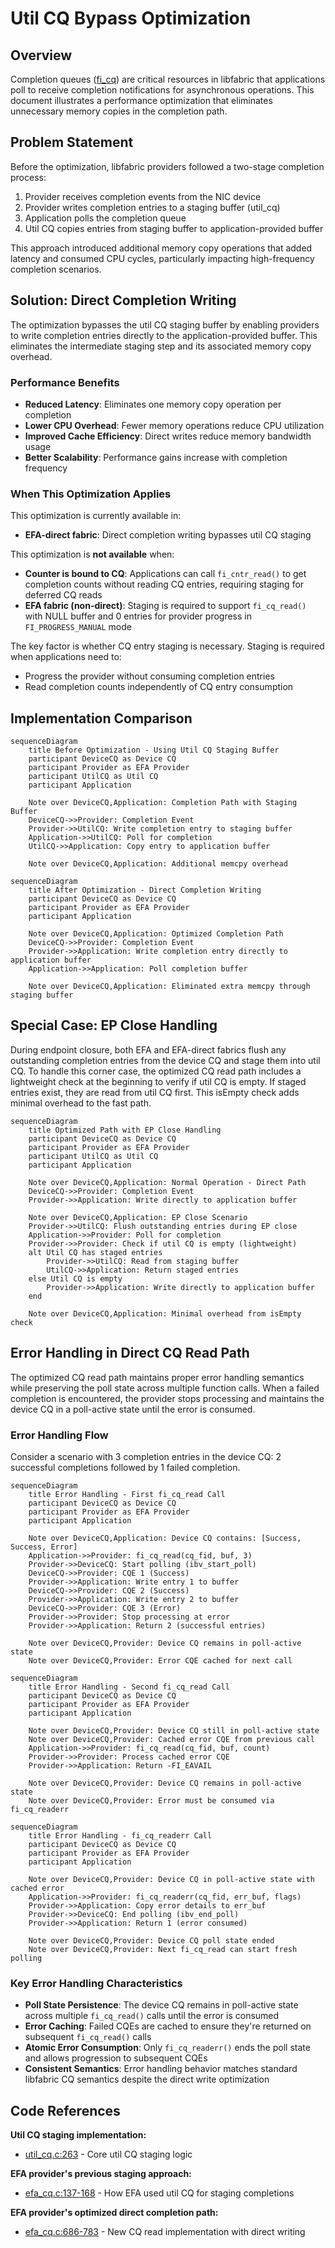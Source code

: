 # Util CQ Bypass Optimization

## Overview

Completion queues ([fi_cq](https://ofiwg.github.io/libfabric/main/man/fi_cq.3.html)) are critical resources in libfabric that applications poll to receive completion notifications for asynchronous operations. This document illustrates a performance optimization that eliminates unnecessary memory copies in the completion path.

## Problem Statement

Before the optimization, libfabric providers followed a two-stage completion process:
1. Provider receives completion events from the NIC device
2. Provider writes completion entries to a staging buffer (util_cq)
3. Application polls the completion queue
4. Util CQ copies entries from staging buffer to application-provided buffer

This approach introduced additional memory copy operations that added latency and consumed CPU cycles, particularly impacting high-frequency completion scenarios.

## Solution: Direct Completion Writing

The optimization bypasses the util CQ staging buffer by enabling providers to write completion entries directly to the application-provided buffer. This eliminates the intermediate staging step and its associated memory copy overhead.

### Performance Benefits
- **Reduced Latency**: Eliminates one memory copy operation per completion
- **Lower CPU Overhead**: Fewer memory operations reduce CPU utilization
- **Improved Cache Efficiency**: Direct writes reduce memory bandwidth usage
- **Better Scalability**: Performance gains increase with completion frequency

### When This Optimization Applies
This optimization is currently available in:
- **EFA-direct fabric**: Direct completion writing bypasses util CQ staging

This optimization is **not available** when:
- **Counter is bound to CQ**: Applications can call `fi_cntr_read()` to get completion counts without reading CQ entries, requiring staging for deferred CQ reads
- **EFA fabric (non-direct)**: Staging is required to support `fi_cq_read()` with NULL buffer and 0 entries for provider progress in `FI_PROGRESS_MANUAL` mode

The key factor is whether CQ entry staging is necessary. Staging is required when applications need to:
- Progress the provider without consuming completion entries
- Read completion counts independently of CQ entry consumption

## Implementation Comparison

```mermaid
sequenceDiagram
    title Before Optimization - Using Util CQ Staging Buffer
    participant DeviceCQ as Device CQ
    participant Provider as EFA Provider
    participant UtilCQ as Util CQ
    participant Application

    Note over DeviceCQ,Application: Completion Path with Staging Buffer
    DeviceCQ->>Provider: Completion Event
    Provider->>UtilCQ: Write completion entry to staging buffer
    Application->>UtilCQ: Poll for completion
    UtilCQ->>Application: Copy entry to application buffer

    Note over DeviceCQ,Application: Additional memcpy overhead
```


```mermaid
sequenceDiagram
    title After Optimization - Direct Completion Writing
    participant DeviceCQ as Device CQ
    participant Provider as EFA Provider
    participant Application

    Note over DeviceCQ,Application: Optimized Completion Path
    DeviceCQ->>Provider: Completion Event
    Provider->>Application: Write completion entry directly to application buffer
    Application->>Application: Poll completion buffer

    Note over DeviceCQ,Application: Eliminated extra memcpy through staging buffer
```

## Special Case: EP Close Handling
During endpoint closure, both EFA and EFA-direct fabrics flush any outstanding completion entries from the device CQ and stage them into util CQ. To handle this corner case, the optimized CQ read path includes a lightweight check at the beginning to verify if util CQ is empty. If staged entries exist, they are read from util CQ first. This isEmpty check adds minimal overhead to the fast path.

```mermaid
sequenceDiagram
    title Optimized Path with EP Close Handling
    participant DeviceCQ as Device CQ
    participant Provider as EFA Provider
    participant UtilCQ as Util CQ
    participant Application

    Note over DeviceCQ,Application: Normal Operation - Direct Path
    DeviceCQ->>Provider: Completion Event
    Provider->>Application: Write directly to application buffer
    
    Note over DeviceCQ,Application: EP Close Scenario
    Provider->>UtilCQ: Flush outstanding entries during EP close
    Application->>Provider: Poll for completion
    Provider->>Provider: Check if util CQ is empty (lightweight)
    alt Util CQ has staged entries
        Provider->>UtilCQ: Read from staging buffer
        UtilCQ->>Application: Return staged entries
    else Util CQ is empty
        Provider->>Application: Write directly to application buffer
    end

    Note over DeviceCQ,Application: Minimal overhead from isEmpty check
```

## Error Handling in Direct CQ Read Path

The optimized CQ read path maintains proper error handling semantics while preserving the poll state across multiple function calls. When a failed completion is encountered, the provider stops processing and maintains the device CQ in a poll-active state until the error is consumed.

### Error Handling Flow

Consider a scenario with 3 completion entries in the device CQ: 2 successful completions followed by 1 failed completion.

```mermaid
sequenceDiagram
    title Error Handling - First fi_cq_read Call
    participant DeviceCQ as Device CQ
    participant Provider as EFA Provider
    participant Application

    Note over DeviceCQ,Application: Device CQ contains: [Success, Success, Error]
    Application->>Provider: fi_cq_read(cq_fid, buf, 3)
    Provider->>DeviceCQ: Start polling (ibv_start_poll)
    DeviceCQ->>Provider: CQE 1 (Success)
    Provider->>Application: Write entry 1 to buffer
    DeviceCQ->>Provider: CQE 2 (Success)
    Provider->>Application: Write entry 2 to buffer
    DeviceCQ->>Provider: CQE 3 (Error)
    Provider->>Provider: Stop processing at error
    Provider->>Application: Return 2 (successful entries)
    
    Note over DeviceCQ,Provider: Device CQ remains in poll-active state
    Note over DeviceCQ,Provider: Error CQE cached for next call
```

```mermaid
sequenceDiagram
    title Error Handling - Second fi_cq_read Call
    participant DeviceCQ as Device CQ
    participant Provider as EFA Provider
    participant Application

    Note over DeviceCQ,Provider: Device CQ still in poll-active state
    Note over DeviceCQ,Provider: Cached error CQE from previous call
    Application->>Provider: fi_cq_read(cq_fid, buf, count)
    Provider->>Provider: Process cached error CQE
    Provider->>Application: Return -FI_EAVAIL
    
    Note over DeviceCQ,Provider: Device CQ remains in poll-active state
    Note over DeviceCQ,Provider: Error must be consumed via fi_cq_readerr
```

```mermaid
sequenceDiagram
    title Error Handling - fi_cq_readerr Call
    participant DeviceCQ as Device CQ
    participant Provider as EFA Provider
    participant Application

    Note over DeviceCQ,Provider: Device CQ in poll-active state with cached error
    Application->>Provider: fi_cq_readerr(cq_fid, err_buf, flags)
    Provider->>Application: Copy error details to err_buf
    Provider->>DeviceCQ: End polling (ibv_end_poll)
    Provider->>Application: Return 1 (error consumed)
    
    Note over DeviceCQ,Provider: Device CQ poll state ended
    Note over DeviceCQ,Provider: Next fi_cq_read can start fresh polling
```

### Key Error Handling Characteristics

- **Poll State Persistence**: The device CQ remains in poll-active state across multiple `fi_cq_read()` calls until the error is consumed
- **Error Caching**: Failed CQEs are cached to ensure they're returned on subsequent `fi_cq_read()` calls
- **Atomic Error Consumption**: Only `fi_cq_readerr()` ends the poll state and allows progression to subsequent CQEs
- **Consistent Semantics**: Error handling behavior matches standard libfabric CQ semantics despite the direct write optimization

## Code References

**Util CQ staging implementation:**
- [util_cq.c:263](https://github.com/ofiwg/libfabric/blob/main/prov/util/src/util_cq.c#L263) - Core util CQ staging logic

**EFA provider's previous staging approach:**
- [efa_cq.c:137-168](https://github.com/ofiwg/libfabric/blob/main/prov/efa/src/efa_cq.c#L137-L168) - How EFA used util CQ for staging completions

**EFA provider's optimized direct completion path:**
- [efa_cq.c:686-783](https://github.com/ofiwg/libfabric/blob/main/prov/efa/src/efa_cq.c#L686-L783) - New CQ read implementation with direct writing
